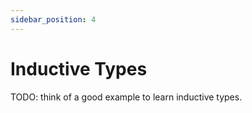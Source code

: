 ```yaml
---
sidebar_position: 4
---
```


# Inductive Types

TODO: think of a good example to learn inductive types.
